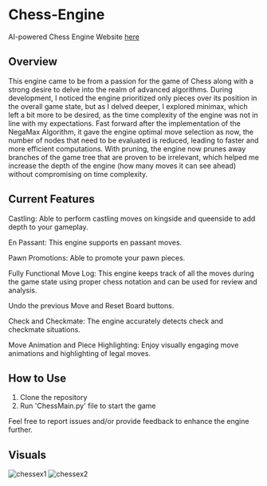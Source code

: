 # Chess-Engine
AI-powered Chess Engine Website [here](https://www.aichessengine.com/)
## Overview
This engine came to be from a passion for the game of Chess along with a strong desire to delve into the realm of advanced algorithms. During development, I noticed the engine prioritized only pieces over its position in the overall game state, but as I delved deeper, I explored minimax, which left a bit more to be desired, as the time complexity of the engine was not in line with my expectations. Fast forward after the implementation of the NegaMax Algorithm, it gave the engine optimal move selection as now, the number of nodes that need to be evaluated is reduced, leading to faster and more efficient computations. With pruning, the engine now prunes away branches of the game tree that are proven to be irrelevant, which helped me increase the depth of the engine (how many moves it can see ahead) without compromising on time complexity. 

## Current Features
Castling: Able to perform castling moves on kingside and queenside to add depth to your gameplay.

En Passant: This engine supports en passant moves.

Pawn Promotions: Able to promote your pawn pieces.

Fully Functional Move Log: This engine keeps track of all the moves during the game state using proper chess notation and can be used for review and analysis. 

Undo the previous Move and Reset Board buttons.

Check and Checkmate: The engine accurately detects check and checkmate situations.

Move Animation and Piece Highlighting: Enjoy visually engaging move animations and highlighting of legal moves.

## How to Use
1. Clone the repository
2. Run 'ChessMain.py' file to start the game

Feel free to report issues and/or provide feedback to enhance the engine further.

## Visuals
![chessex1](https://github.com/xMarkGergis/Chess-Engine/assets/121286835/25f0cc78-1f9d-4cf0-b270-032ba3537a98)
![chessex2](https://github.com/xMarkGergis/Chess-Engine/assets/121286835/fd2fd9a7-2c11-4058-b562-56e39ec00508)
